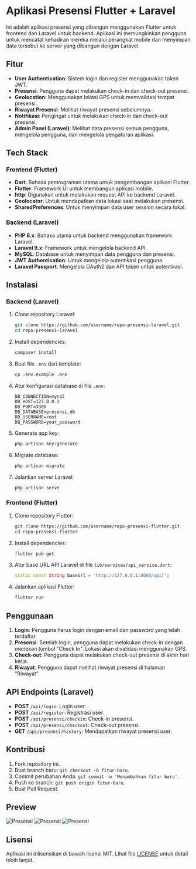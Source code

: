 
# Aplikasi Presensi Flutter + Laravel

Ini adalah aplikasi presensi yang dibangun menggunakan Flutter untuk frontend dan Laravel untuk backend. Aplikasi ini memungkinkan pengguna untuk mencatat kehadiran mereka melalui perangkat mobile dan menyimpan data tersebut ke server yang dibangun dengan Laravel.

## Fitur

- **User Authentication**: Sistem login dan register menggunakan token JWT.
- **Presensi**: Pengguna dapat melakukan check-in dan check-out presensi.
- **Geolocation**: Menggunakan lokasi GPS untuk memvalidasi tempat presensi.
- **Riwayat Presensi**: Melihat riwayat presensi sebelumnya.
- **Notifikasi**: Pengingat untuk melakukan check-in dan check-out presensi.
- **Admin Panel (Laravel)**: Melihat data presensi semua pengguna, mengelola pengguna, dan mengelola pengaturan aplikasi.

## Tech Stack

### Frontend (Flutter)

- **Dart**: Bahasa pemrograman utama untuk pengembangan aplikasi Flutter.
- **Flutter**: Framework UI untuk membangun aplikasi mobile.
- **http**: Digunakan untuk melakukan request API ke backend Laravel.
- **Geolocator**: Untuk mendapatkan data lokasi saat melakukan presensi.
- **SharedPreferences**: Untuk menyimpan data user session secara lokal.

### Backend (Laravel)

- **PHP 8.x**: Bahasa utama untuk backend menggunakan framework Laravel.
- **Laravel 9.x**: Framework untuk mengelola backend API.
- **MySQL**: Database untuk menyimpan data pengguna dan presensi.
- **JWT Authentication**: Untuk mengelola autentikasi pengguna.
- **Laravel Passport**: Mengelola OAuth2 dan API token untuk autentikasi.

## Instalasi

### Backend (Laravel)

1. Clone repository Laravel:
   ```bash
   git clone https://github.com/username/repo-presensi-laravel.git
   cd repo-presensi-laravel
   ```

2. Install dependencies:
   ```bash
   composer install
   ```

3. Buat file `.env` dari template:
   ```bash
   cp .env.example .env
   ```

4. Atur konfigurasi database di file `.env`:
   ```env
   DB_CONNECTION=mysql
   DB_HOST=127.0.0.1
   DB_PORT=3306
   DB_DATABASE=presensi_db
   DB_USERNAME=root
   DB_PASSWORD=your_password
   ```

5. Generate app key:
   ```bash
   php artisan key:generate
   ```

6. Migrate database:
   ```bash
   php artisan migrate
   ```

7. Jalankan server Laravel:
   ```bash
   php artisan serve
   ```

### Frontend (Flutter)

1. Clone repository Flutter:
   ```bash
   git clone https://github.com/username/repo-presensi-flutter.git
   cd repo-presensi-flutter
   ```

2. Install dependencies:
   ```bash
   flutter pub get
   ```

3. Atur base URL API Laravel di file `lib/services/api_service.dart`:
   ```dart
   static const String baseUrl = 'http://127.0.0.1:8000/api/';
   ```

4. Jalankan aplikasi Flutter:
   ```bash
   flutter run
   ```

## Penggunaan

1. **Login**: Pengguna harus login dengan email dan password yang telah terdaftar.
2. **Presensi**: Setelah login, pengguna dapat melakukan check-in dengan menekan tombol "Check In". Lokasi akan divalidasi menggunakan GPS.
3. **Check-out**: Pengguna dapat melakukan check-out presensi di akhir hari kerja.
4. **Riwayat**: Pengguna dapat melihat riwayat presensi di halaman "Riwayat".

## API Endpoints (Laravel)

- **POST** `/api/login`: Login user.
- **POST** `/api/register`: Registrasi user.
- **POST** `/api/presensi/checkin`: Check-in presensi.
- **POST** `/api/presensi/checkout`: Check-out presensi.
- **GET** `/api/presensi/history`: Mendapatkan riwayat presensi user.

## Kontribusi

1. Fork repository ini.
2. Buat branch baru: `git checkout -b fitur-baru`.
3. Commit perubahan Anda: `git commit -m 'Menambahkan fitur baru'`.
4. Push ke branch: `git push origin fitur-baru`.
5. Buat Pull Request.

## Preview
![Presensi](web/foto-login.png)
![Presensi](web/foto-landing-page.png)
![Presensi](web/foto-map)

## Lisensi

Aplikasi ini dilisensikan di bawah lisensi MIT. Lihat file [LICENSE](LICENSE) untuk detail lebih lanjut.

